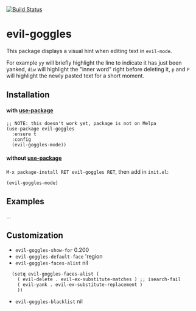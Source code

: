 [![Build Status](https://travis-ci.org/edkolev/evil-goggles.svg?branch=master)](https://travis-ci.org/edkolev/evil-goggles)

evil-goggles
=========

This package displays a visual hint when editing text in
`evil-mode`.

For example `yy` will briefly highlight the line to
indicate it has just been yanked, `diw` will highlight the "inner word"
right before deleting it, `p` and `P` will highlight the newly pasted
text for a short moment.

Installation
------------

#### with [use-package](https://github.com/jwiegley/use-package)
``` emacs-lisp
;; NOTE: this doesn't work yet, package is not on Melpa
(use-package evil-goggles
  :ensure t
  :config
  (evil-goggles-mode))
```

#### without [use-package](https://github.com/jwiegley/use-package)

`M-x package-install RET evil-goggles RET`, then add in `init.el`:

`(evil-goggles-mode)`

Examples
--------

...


Customization
-------------

- `evil-goggles-show-for` 0.200
- `evil-goggles-default-face` 'region
- `evil-goggles-faces-alist` nil
``` emacs-lisp
  (setq evil-goggles-faces-alist (
    ( evil-delete . evil-ex-substitute-matches ) ;; isearch-fail
    ( evil-yank . evil-ex-substitute-replacement )
    ))
```
- `evil-goggles-blacklist` nil

